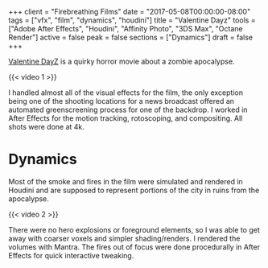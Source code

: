 +++
client = "Firebreathing Films"
date = "2017-05-08T00:00:00-08:00"
tags = ["vfx", "film", "dynamics", "houdini"]
title = "Valentine Dayz"
tools = ["Adobe After Effects", "Houdini", "Affinity Photo", "3DS Max", "Octane Render"]
active = false
peak = false
sections = ["Dynamics"]
draft = false
+++

[Valentine DayZ](http://www.imdb.com/title/tt5950092/) is a quirky horror movie about a zombie apocalypse.

{{< video 1 >}}

I handled almost all of the visual effects for the film, the only exception being one of the shooting locations for a news broadcast offered an automated greenscreening process for one of the backdrop. I worked in After Effects for the motion tracking, rotoscoping, and compositing. All shots were done at 4k.

# Dynamics
Most of the smoke and fires in the film were simulated and rendered in Houdini and are supposed to represent portions of the city in ruins from the apocalypse.

{{< video 2 >}}

There were no hero explosions or foreground elements, so I was able to get away with coarser voxels and simpler shading/renders. I rendered the volumes with Mantra. The fires out of focus were done procedurally in After Effects for quick interactive tweaking.
